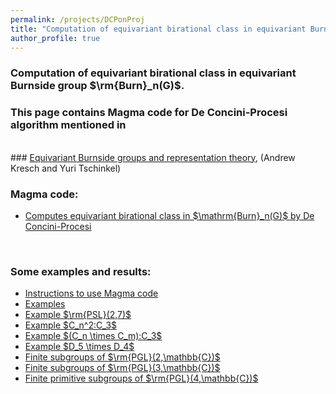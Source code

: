 ```yaml
---
permalink: /projects/DCPonProj
title: "Computation of equivariant birational class in equivariant Burnside group"
author_profile: true
---
```


### Computation of equivariant birational class in equivariant Burnside group $\rm{Burn}_n(G)$.

### This page contains Magma code for De Concini-Procesi algorithm mentioned in
<br>
### <a href="https://www.math.nyu.edu/~tschinke/papers/yuri/21reptheory/reptheory.pdf">Equivariant Burnside groups and representation theory</a>, (Andrew Kresch and Yuri Tschinkel)

<br>


### Magma code:

<ul>
<li><a href="http://kaiqi-yang1994.github.io/files/DCPonProj/DCPonProj.txt" target="_blank" rel="noopener noreferrer">Computes equivariant birational class in $\mathrm{Burn}_n(G)$ by De Concini-Procesi</a></li>
</ul>

<br>

### Some examples and results:
<ul>
<li><a href="http://kaiqi-yang1994.github.io/projects/DCPonProj/Instructions" target="_blank" rel="noopener noreferrer">Instructions to use Magma code</a></li>
<li><a href="http://kaiqi-yang1994.github.io/projects/DCPonProj/examples" target="_blank" rel="noopener noreferrer">Examples</a></li>
<li><a href="http://kaiqi-yang1994.github.io/projects/DCPonProj/ExamplePSL(2,7)" target="_blank" rel="noopener noreferrer">Example $\rm{PSL}(2,7)$</a></li>
<li><a href="http://kaiqi-yang1994.github.io/projects/DCPonProj/C3extRank2" target="_blank" rel="noopener noreferrer">Example $C_n^2:C_3$</a></li>
<li><a href="http://kaiqi-yang1994.github.io/projects/DCPonProj/C3extRank2mn" target="_blank" rel="noopener noreferrer">Example $(C_n \times C_m):C_3$</a></li>
<li><a href="http://kaiqi-yang1994.github.io/projects/DCPonProj/D5timesD4" target="_blank" rel="noopener noreferrer">Example $D_5 \times D_4$</a></li>
<li><a href="http://kaiqi-yang1994.github.io/projects/DCPonProj/ProjLinGrpDim1" target="_blank" rel="noopener noreferrer">Finite subgroups of $\rm{PGL}(2,\mathbb{C})$</a></li>
<li><a href="http://kaiqi-yang1994.github.io/projects/DCPonProj/ProjLinGrpDim2" target="_blank" rel="noopener noreferrer">Finite subgroups of $\rm{PGL}(3,\mathbb{C})$</a></li>
<li><a href="http://kaiqi-yang1994.github.io/projects/DCPonProj/ProjLinGrpDim3" target="_blank" rel="noopener noreferrer">Finite primitive subgroups of $\rm{PGL}(4,\mathbb{C})$</a></li>
</ul>


